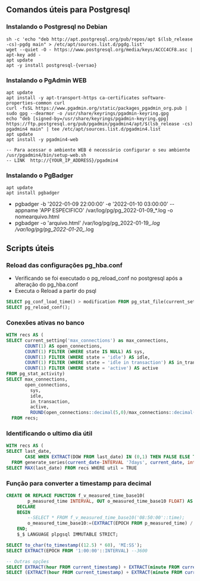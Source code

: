 ## Comandos úteis para Postgresql

### Instalando o Postgresql no Debian

```console
sh -c 'echo "deb http://apt.postgresql.org/pub/repos/apt $(lsb_release -cs)-pgdg main" > /etc/apt/sources.list.d/pgdg.list'
wget --quiet -O - https://www.postgresql.org/media/keys/ACCC4CF8.asc | apt-key add -
apt update
apt -y install postgresql-{versao}
```

### Instalando o PgAdmin WEB
```console
apt update
apt install -y apt-transport-https ca-certificates software-properties-common curl
curl -fsSL https://www.pgadmin.org/static/packages_pgadmin_org.pub | sudo gpg --dearmor -o /usr/share/keyrings/pgadmin-keyring.gpg
echo "deb [signed-by=/usr/share/keyrings/pgadmin-keyring.gpg] https://ftp.postgresql.org/pub/pgadmin/pgadmin4/apt/$(lsb_release -cs) pgadmin4 main" | tee /etc/apt/sources.list.d/pgadmin4.list
apt update
apt install -y pgadmin4-web

-- Para acessar o ambiente WEB é necessário configurar o seu ambiente
/usr/pgadmin4/bin/setup-web.sh
-- LINK  http://{YOUR_IP_ADDRESS}/pgadmin4
```

### Instalando o PgBadger
```console
apt update
apt install pgbadger
```

- pgbadger -b '2022-01-09 22:00:00' -e '2022-01-10 03:00:00' --appname 'APP ESPECIFICO' /var/log/pg/pg_2022-01-09_*.log -o nomearquivo.html
- pgbadger -o 'arquivo.html' /var/log/pg/pg_2022-01-19_*.log /var/log/pg/pg_2022-01-20_*.log


## Scripts úteis

### Reload das configurações pg_hba.conf
- Verificando se foi executado o pg_reload_conf no postgresql após a alteração do pg_hba.conf
- Executa o Reload a partir do psql
```sql
SELECT pg_conf_load_time() > modification FROM pg_stat_file(current_setting('hba_file'));
SELECT pg_reload_conf();
```

### Conexões ativas no banco
```sql
WITH recs AS (
SELECT current_setting('max_connections') as max_connections,
       COUNT(1) AS open_connections,
       COUNT(1) FILTER (WHERE state IS NULL) AS sys,
       COUNT(1) FILTER (WHERE state = 'idle') AS idle,
       COUNT(1) FILTER (WHERE state = 'idle in transaction') AS in_transaction,
       COUNT(1) FILTER (WHERE state = 'active') AS active
FROM pg_stat_activity)
SELECT max_connections,
       open_connections,
		 sys,
		 idle,
		 in_transaction,
		 active,
		 ROUND(open_connections::decimal(5,0)/max_connections::decimal(5,0),2)*100 AS open_perc
  FROM recs;
```

### Identificando o ultimo dia útil
```sql
WITH recs AS (
SELECT last_date,
       CASE WHEN EXTRACT(DOW FROM last_date) IN (0,1) THEN FALSE ELSE TRUE END AS util
  FROM generate_series(current_date-INTERVAL '7days', current_date, interval '1 day') AS g(last_date))
SELECT MAX(last_date) FROM recs WHERE util = TRUE
```

### Função para converter a timestamp para decimal
```sql
CREATE OR REPLACE FUNCTION f_v_measured_time_base10(
		p_measured_time INTERVAL, OUT o_measured_time_base10 FLOAT) AS $_$
	DECLARE
	BEGIN
	    --SELECT * FROM f_v_measured_time_base10('08:50:00'::time);
		o_measured_time_base10:=(EXTRACT(EPOCH FROM p_measured_time) / EXTRACT(EPOCH FROM '1:00:00'::INTERVAL));
	END;
	$_$ LANGUAGE plpgsql IMMUTABLE STRICT;

SELECT to_char(to_timestamp((12.5) * 60), 'MI:SS');
SELECT EXTRACT(EPOCH FROM '1:00:00'::INTERVAL) --3600

-- Outras opções
SELECT EXTRACT(hour FROM current_timestamp) + EXTRACT(minute FROM current_timestamp)/60.0 as decimal_hours;
SELECT (EXTRACT(hour FROM current_timestamp) + EXTRACT(minute FROM current_timestamp)/60.0) * INTERVAL '1h' as decimal_hours;
```

